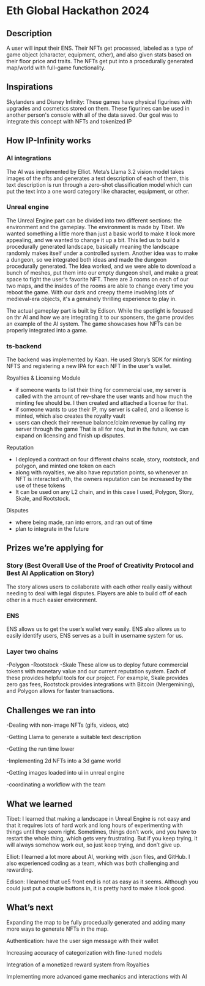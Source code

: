 # Eth Global Hackathon 2024

## Description

A user will input their ENS. Their NFTs get processed, labeled as a type of game object (character, equipment, other), and also given stats based on their floor price and traits. The NFTs get put into a procedurally generated map/world with full-game functionality.

## Inspirations

Skylanders and Disney Infinity: These games have physical figurines with upgrades and cosmetics stored on them. These figurines can be used in another person's console with all of the data saved.
Our goal was to integrate this concept with NFTs and tokenized IP

## How IP-Infinity works

### AI integrations

The AI was implemented by Elliot. Meta’s Llama 3.2 vision model takes images of the nfts and generates a text description of each of them, this text description is run through a zero-shot classification model which can put the text into a one word category like character, equipment, or other.

### Unreal engine

The Unreal Engine part can be divided into two different sections: the environment and the gameplay. The environment is made by Tibet. We wanted something a little more than just a basic world to make it look more appealing, and we wanted to change it up a bit. This led us to build a procedurally generated landscape, basically meaning the landscape randomly makes itself under a controlled system. Another idea was to make a dungeon, so we integrated both ideas and made the dungeon procedurally generated. The Idea worked, and we were able to download a bunch of meshes, put them into our empty dungeon shell, and make a great space to fight the user's favorite NFT. There are 3 rooms on each of our two maps, and the insides of the rooms are able to change every time you reboot the game. With our dark and creepy theme involving lots of medieval-era objects, it's a genuinely thrilling experience to play in.

The actual gameplay part is built by Edison. While the spotlight is focused on thr AI and how we are integrating it to our sponsers, the game provides an example of the AI system. The game showcases how NFTs can be properly integrated into a game.

### ts-backend

The backend was implemented by Kaan. He used Story’s SDK for minting NFTS and registering a new IPA for each NFT in the user's wallet.

Royalties & Licensing Module

- if someone wants to list their thing for commercial use, my server is called with the amount of rev-share the user wants and how much the minting fee should be. I then created and attached a license for that.
- if someone wants to use their IP, my server is called, and a license is minted, which also creates the royalty vault
- users can check their revenue balance/claim revenue by calling my server through the game
That is all for now, but in the future, we can expand on licensing and finish up disputes.

Reputation

- I deployed a contract on four different chains scale, story, rootstock, and polygon, and minted one token on each
- along with royalties, we also have reputation points, so whenever an NFT is interacted with, the owners reputation can be increased by the use of these tokens
- It can be used on any L2 chain, and in this case I used, Polygon, Story, Skale, and Rootstock.

Disputes 

- where being made, ran into errors, and ran out of time
- plan to integrate in the future



### 

## Prizes we’re applying for

### Story (Best Overall Use of the Proof of Creativity Protocol and Best AI Application on Story)

The story allows users to collaborate with each other really easily without needing to deal with legal disputes. Players are able to build off of each other in a much easier environment. 

### ENS

ENS allows us to get the user’s wallet very easily. ENS also allows us to easily identify users, ENS serves as a built in username system for us.

### Layer two chains
-Polygon
-Rootstock
-Skale
These allow us to deploy future commercial tokens with monetary value and our current reputation system. Each of these provides helpful tools for our project. For example, Skale provides zero gas fees, Rootstock provides integrations with Bitcoin (Mergemining), and Polygon allows for faster transactions.

## Challenges we ran into

-Dealing with non-image NFTs (gifs, videos, etc)

-Getting Llama to generate a suitable text description

-Getting the run time lower

-Implementing 2d NFTs into a 3d game world

-Getting images loaded into ui in unreal engine

-coordinating a workflow with the team

## What we learned

Tibet: I learned that making a landscape in Unreal Engine is not easy and that it requires lots of hard work and long hours of experimenting with things until they seem right. Sometimes, things don’t work, and you have to restart the whole thing, which gets very frustrating. But if you keep trying, it will always somehow work out, so just keep trying, and don’t give up.

Elliot: I learned a lot more about AI, working with .json files, and GitHub. I also experienced coding as a team, which was both challenging and rewarding.

Edison: I learned that ue5 front end is not as easy as it seems. Although you could just put a couple buttons in, it is pretty hard to make it look good.

## What’s next

Expanding the map to be fully procedually generated and adding many more ways to generate NFTs in the map.

Authentication: have the user sign message with their wallet

Increasing accuracy of categorization with fine-tuned models

Integration of a monetized reward system from Royalties

Implementing more advanced game mechanics and interactions with AI
